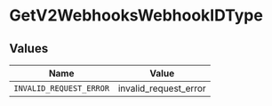 # GetV2WebhooksWebhookIDType


## Values

| Name                    | Value                   |
| ----------------------- | ----------------------- |
| `INVALID_REQUEST_ERROR` | invalid_request_error   |